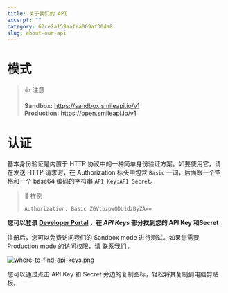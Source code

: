 ```yaml
---
title: 关于我们的 API 
excerpt: ""  
category: 62ce2a159aafea009af30da8
slug: about-our-api
---
```





# 模式

> 👍 注意
>
> **Sandbox:** <https://sandbox.smileapi.io/v1>  
> **Production:** <https://open.smileapi.io/v1>

# 认证

基本身份验证是内置于 HTTP 协议中的一种简单身份验证方案。如要使用它，请在发送 HTTP 请求时，在 Authorization 标头中包含 `Basic` 一词，后面跟一个空格和一个 base64 编码的字符串 `API Key:API Secret`。

> 📘 样例
>
> `Authorization: Basic ZGVtbzpwQDU1dzByZA==`

**您可以登录 [Developer Portal](https://portal.getsmileapi.com/) ，在 *API Keys* 部分找到您的 API Key 和Secret**

注册后，您可以免费访问我们的 Sandbox mode 进行测试。如果您需要 Production mode 的访问权限，请 [联系我们](https://www.getsmileapi.com/contact-us) 。

![where-to-find-api-keys.png](../../../assets/images/where-to-find-api-keys.png)

您可以通过点击 API Key 和 Secret 旁边的复制图标，轻松将其复制到电脑剪贴板。